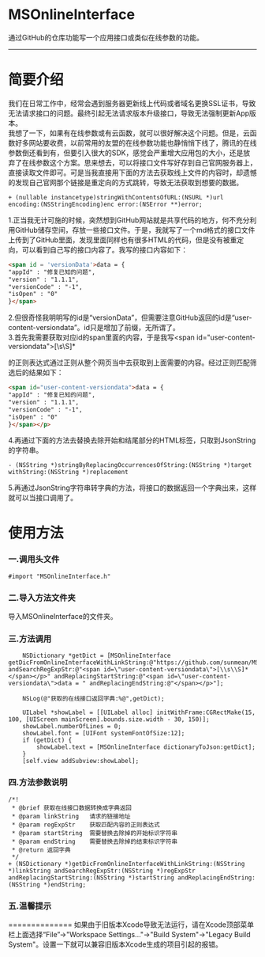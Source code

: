 # MSOnlineInterface
通过GitHub的仓库功能写一个应用接口或类似在线参数的功能。<br/>

---
简要介绍
==============
我们在日常工作中，经常会遇到服务器更新线上代码或者域名更换SSL证书，导致无法请求接口的问题。最终引起无法请求版本升级接口，导致无法强制更新App版本。<br/>
我想了一下，如果有在线参数或有云函数，就可以很好解决这个问题。但是，云函数好多网站要收费，以前常用的友盟的在线参数功能也静悄悄下线了，腾讯的在线参数倒还看到有，但要引入很大的SDK，感觉会严重增大应用包的大小，还是放弃了在线参数这个方案。思来想去，可以将接口文件写好存到自己官网服务器上，直接读取文件即可。可是当我直接用下面的方法去获取线上文件的内容时，却遗憾的发现自己官网那个链接是重定向的方式跳转，导致无法获取到想要的数据。<br/>
```objc
+ (nullable instancetype)stringWithContentsOfURL:(NSURL *)url encoding:(NSStringEncoding)enc error:(NSError **)error;
```
1.正当我无计可施的时候，突然想到GitHub网站就是共享代码的地方，何不充分利用GitHub储存空间，存放一些接口文件。于是，我就写了一个md格式的接口文件上传到了GitHub里面，发现里面同样也有很多HTML的代码，但是没有被重定向，可以看到自己写的接口内容了。我写的接口内容如下：
```html
<span id = 'versionData'>data = {
"appId" : "修复已知的问题",
"version" : "1.1.1",
"versionCode" : "-1",
"isOpen" : "0"
}</span>
```
2.但很奇怪我明明写的id是“versionData”，但需要注意GitHub返回的id是“user-content-versiondata”。id只是增加了前缀，无所谓了。<br/>
3.首先我需要获取对应id的span里面的内容，于是我写<span id=\"user-content-versiondata\">[\\s\\S]*</span></p>的正则表达式通过正则从整个网页当中去获取到上面需要的内容。经过正则匹配筛选后的结果如下：
```html
<span id="user-content-versiondata">data = {
"appId" : "修复已知的问题",
"version" : "1.1.1",
"versionCode" : "-1",
"isOpen" : "0"
}</span></p>
```
4.再通过下面的方法去替换去除开始和结尾部分的HTML标签，只取到JsonString的字符串。
```objc
- (NSString *)stringByReplacingOccurrencesOfString:(NSString *)target withString:(NSString *)replacement
```
5.再通过JsonString字符串转字典的方法，将接口的数据返回一个字典出来，这样就可以当接口调用了。

使用方法
==============

### 一.调用头文件
```objc
#import "MSOnlineInterface.h"
```

### 二.导入方法文件夹
导入MSOnlineInterface的文件夹。<br/>

### 三.方法调用
```objc
    NSDictionary *getDict = [MSOnlineInterface getDicFromOnlineInterfaceWithLinkString:@"https://github.com/sunmean/MSOnlineInterface/blob/master/version.md" andSearchRegExpStr:@"<span id=\"user-content-versiondata\">[\\s\\S]*</span></p>" andReplacingStartString:@"<span id=\"user-content-versiondata\">data = " andReplacingEndString:@"</span></p>"];
    
    NSLog(@"获取的在线接口返回字典:%@",getDict);

    UILabel *showLabel = [[UILabel alloc] initWithFrame:CGRectMake(15, 100, [UIScreen mainScreen].bounds.size.width - 30, 150)];
    showLabel.numberOfLines = 0;
    showLabel.font = [UIFont systemFontOfSize:12];
    if (getDict) {
        showLabel.text = [MSOnlineInterface dictionaryToJson:getDict];
    }
    [self.view addSubview:showLabel];
```

### 四.方法参数说明
```objc
/*!
 * @brief 获取在线接口数据转换成字典返回
 * @param linkString   请求的链接地址
 * @param regExpStr    获取匹配内容的正则表达式
 * @param startString  需要替换去除掉的开始标识字符串
 * @param endString    需要替换去除掉的结束标识字符串
 * @return 返回字典
 */
+ (NSDictionary *)getDicFromOnlineInterfaceWithLinkString:(NSString *)linkString andSearchRegExpStr:(NSString *)regExpStr andReplacingStartString:(NSString *)startString andReplacingEndString:(NSString *)endString;
```

### 五.温馨提示
==============
如果由于旧版本Xcode导致无法运行，请在Xcode顶部菜单栏上面选择“File”->"Workspace Settings..."->"Build System"->"Legacy Build System"。设置一下就可以兼容旧版本Xcode生成的项目引起的报错。
